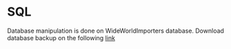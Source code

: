 # SQL

Database manipulation is done on WideWorldImporters database. Download database backup on the following [link](https://docs.microsoft.com/en-us/sql/samples/wide-world-importers-dw-install-configure?view=sql-server-ver15)
